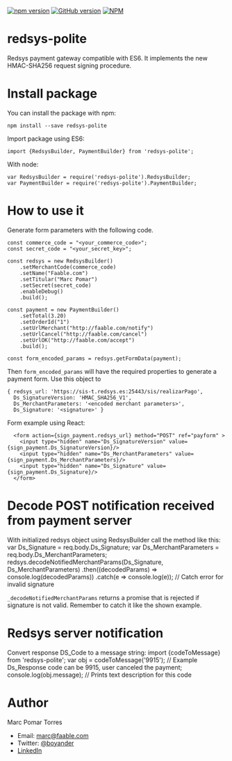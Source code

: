 [![npm version](https://badge.fury.io/js/redsys-polite.svg)](https://badge.fury.io/js/redsys-polite)
[![GitHub version](https://badge.fury.io/gh/boyander%2Fredsys-polite.svg)](https://badge.fury.io/gh/boyander%2Fredsys-polite)
[![NPM](https://nodei.co/npm/redsys-polite.png?downloads=true&downloadRank=true&stars=true)](https://nodei.co/npm/redsys-polite/)

# redsys-polite

Redsys payment gateway compatible with ES6. It implements the new HMAC-SHA256 request signing procedure.

# Install package

You can install the package with npm:

    npm install --save redsys-polite

Import package using ES6:

    import {RedsysBuilder, PaymentBuilder} from 'redsys-polite';

With node:

    var RedsysBuilder = require('redsys-polite').RedsysBuilder;
    var PaymentBuilder = require('redsys-polite').PaymentBuilder;

# How to use it

Generate form parameters with the following code.

    const commerce_code = "<your_commerce_code>";
    const secret_code = "<your_secret_key>";

    const redsys = new RedsysBuilder()
        .setMerchantCode(commerce_code)
        .setName("Faable.com")
        .setTitular("Marc Pomar")
        .setSecret(secret_code)
        .enableDebug()
        .build();

    const payment = new PaymentBuilder()
        .setTotal(3.20)
        .setOrderId("1")
        .setUrlMerchant("http://faable.com/notify")
        .setUrlCancel("http://faable.com/cancel")
        .setUrlOK("http://faable.com/accept")
        .build();

    const form_encoded_params = redsys.getFormData(payment);

Then `form_encoded_params` will have the required properties to generate a payment form. Use this object to

    { redsys_url: 'https://sis-t.redsys.es:25443/sis/realizarPago',
      Ds_SignatureVersion: 'HMAC_SHA256_V1',
      Ds_MerchantParameters: '<encoded merchant parameters>',
      Ds_Signature: '<signature>' }

Form example using React:

      <form action={sign_payment.redsys_url} method="POST" ref="payform" >
        <input type="hidden" name="Ds_SignatureVersion" value={sign_payment.Ds_SignatureVersion}/>
        <input type="hidden" name="Ds_MerchantParameters" value={sign_payment.Ds_MerchantParameters}/>
        <input type="hidden" name="Ds_Signature" value={sign_payment.Ds_Signature}/>
      </form>

# Decode POST notification received from payment server

With initialized redsys object using RedsysBuilder call the method like this:
  var Ds_Signature = req.body.Ds_Signature;
  var Ds_MerchantParameters = req.body.Ds_MerchantParameters;
  redsys.decodeNotifiedMerchantParams(Ds_Signature, Ds_MerchantParameters)
      .then((decodedParams) => console.log(decodedParams))
      .catch(e => console.log(e)); // Catch error for invalid signature

`_decodeNotifiedMerchantParams` returns a promise that is rejected if signature is not valid. Remember to catch it like the shown example.

# Redsys server notification

Convert response DS_Code to a message string:
  import {codeToMessage} from 'redsys-polite';
  var obj = codeToMessage('9915'); // Example Ds_Response code can be 9915, user canceled the payment;
  console.log(obj.message); // Prints text description for this code

# Author
Marc Pomar Torres
- Email: marc@faable.com
- Twitter: [@boyander](https://twitter.com/boyander)
- [LinkedIn](https://www.linkedin.com/in/marc-pomar-torres-8297a536)
